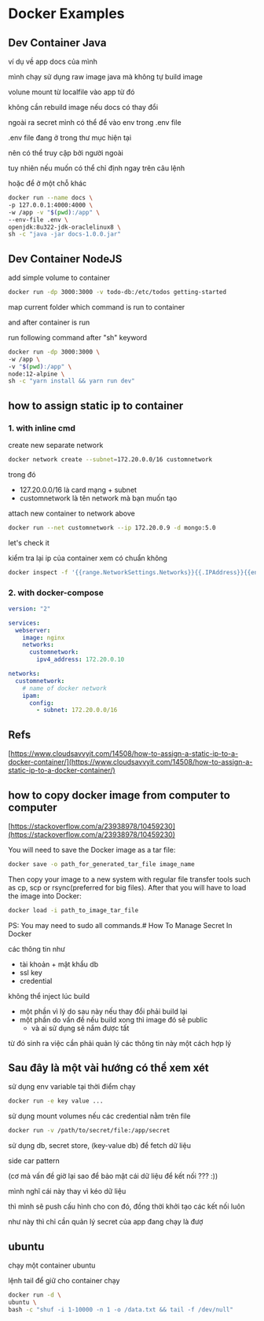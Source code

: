 # Docker Examples

## Dev Container Java

ví dụ về app docs của mình

mình chạy sử dụng raw image java mà không tự build image

volune mount từ localfile vào app từ đó

không cần rebuild image nếu docs có thay đổi

ngoài ra secret mình có thể để vào env trong .env file

.env file đang ở trong thư mục hiện tại

nên có thể truy cập bởi người ngoài

tuy nhiên nếu muốn có thể chỉ định ngay trên câu lệnh

hoặc để ở một chỗ khác

```bash
docker run --name docs \
-p 127.0.0.1:4000:4000 \
-w /app -v "$(pwd):/app" \
--env-file .env \
openjdk:8u322-jdk-oraclelinux8 \
sh -c "java -jar docs-1.0.0.jar"
```

## Dev Container NodeJS

add simple volume to container

```bash
docker run -dp 3000:3000 -v todo-db:/etc/todos getting-started
```

map current folder which command is run to container

and after container is run

run following command after "sh" keyword

```bash
docker run -dp 3000:3000 \
-w /app \
-v "$(pwd):/app" \
node:12-alpine \
sh -c "yarn install && yarn run dev"
```

## how to assign static ip to container

### 1. with inline cmd

create new separate network

```bash
docker network create --subnet=172.20.0.0/16 customnetwork
```

trong đó

- 127.20.0.0/16 là card mạng + subnet
- customnetwork là tên network mà bạn muốn tạo

attach new container to network above

```bash
docker run --net customnetwork --ip 172.20.0.9 -d mongo:5.0
```

let's check it

kiểm tra lại ip của container xem có chuẩn không

```bash
docker inspect -f '{{range.NetworkSettings.Networks}}{{.IPAddress}}{{end}}' name_or_id
```

### 2. with docker-compose

```yaml
version: "2"

services:
  webserver:
    image: nginx
    networks:
      customnetwork:
        ipv4_address: 172.20.0.10

networks:
  customnetwork:
    # name of docker network
    ipam:
      config:
        - subnet: 172.20.0.0/16
```

## Refs

[https://www.cloudsavvyit.com/14508/how-to-assign-a-static-ip-to-a-docker-container/](https://www.cloudsavvyit.com/14508/how-to-assign-a-static-ip-to-a-docker-container/)

## how to copy docker image from computer to computer

[https://stackoverflow.com/a/23938978/10459230](https://stackoverflow.com/a/23938978/10459230)

You will need to save the Docker image as a tar file:

```bash
docker save -o path_for_generated_tar_file image_name
```

Then copy your image to a new system with regular file transfer tools such as cp, scp or rsync(preferred for big files). After that you will have to load the image into Docker:

```bash
docker load -i path_to_image_tar_file
```

PS: You may need to sudo all commands.# How To Manage Secret In Docker

các thông tin như

- tài khoản + mật khẩu db
- ssl key
- credential

không thể inject lúc build

- một phần vì lý do sau này nếu thay đổi phải build lại
- một phần do vấn đề nếu build xong thì image đó sẽ public
  - và ai sử dụng sẽ nắm được tất

từ đó sinh ra việc cần phải quản lý các thông tin này một cách hợp lý

## Sau đây là một vài hướng có thể xem xét

sử dụng env variable tại thời điểm chạy

```bash
docker run -e key value ...
```

sử dụng mount volumes nếu các credential nằm trên file

```bash
docker run -v /path/to/secret/file:/app/secret
```

sử dụng db, secret store, (key-value db) để fetch dữ liệu

side car pattern

(cơ mả vấn đề giờ lại sao để bảo mật cái dữ liệu để kết nối ??? :))

mình nghĩ cái này thay vì kéo dữ liệu

thì mình sẽ push cấu hình cho con đó, đồng thời khởi tạo các kết nối luôn

như này thì chỉ cần quản lý secret của app đang chạy là đượ

## ubuntu

chạy một container ubuntu

lệnh tail để giữ cho container chạy

```bash
docker run -d \
ubuntu \
bash -c "shuf -i 1-10000 -n 1 -o /data.txt && tail -f /dev/null"
```
